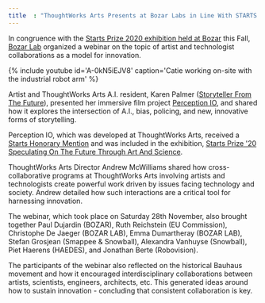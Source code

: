```yaml
---
title  : "ThoughtWorks Arts Presents at Bozar Labs in Line With STARTS Prize 2020"
---
```

In congruence with the [Starts Prize 2020 exhibition held at Bozar](https://www.bozar.be/en/activities/168310-starts-prize-20) this Fall, [Bozar Lab](https://www.bozar.be/en/homepages/129187-lab) organized a webinar on the topic of artist and technologist collaborations as a model for innovation.

{% include youtube id='A-0kN5iEJV8'
   caption='Catie working on-site with the industrial robot arm' %}

Artist and ThoughtWorks Arts A.I. resident, Karen Palmer ([Storyteller From The Future](http://storytellerfromthefuture.com/)), presented her immersive film project [Perception IO](https://thoughtworksarts.io/blog/karen-palmer-exhibits-perception-cooper-hewitt-design-museum-nyc/), and shared how it explores the intersection of A.I., bias, policing, and new, innovative forms of storytelling.

<!--excerpt-ends-->

Perception IO, which was developed at ThoughtWorks Arts, received a [Starts Honorary Mention](https://starts-prize.aec.at/en/perception/) and was included in the exhibition, [Starts Prize '20 Speculating On The Future Through Art And Science](https://www.bozar.be/en/activities/168310-starts-prize-20).

ThoughtWorks Arts Director Andrew McWilliams shared how cross-collaborative programs at ThoughtWorks Arts involving artists and technologists create powerful work driven by issues facing technology and society. Andrew detailed how such interactions are a critical tool for harnessing innovation.

The webinar, which took place on Saturday 28th November, also brought together Paul Dujardin (BOZAR), Ruth Reichstein (EU Commission), Christophe De Jaeger (BOZAR LAB), Emma Dumartheray (BOZAR LAB), Stefan Grosjean (Smappee & Snowball), Alexandra Vanhuyse (Snowball), Piet Haerens (HAEDES), and Jonathan Berte (Robovision). 

The participants of the webinar also reflected on the historical Bauhaus movement and how it encouraged interdisciplinary collaborations between artists, scientists, engineers, architects, etc. This generated ideas around how to sustain innovation - concluding that consistent collaboration is key.